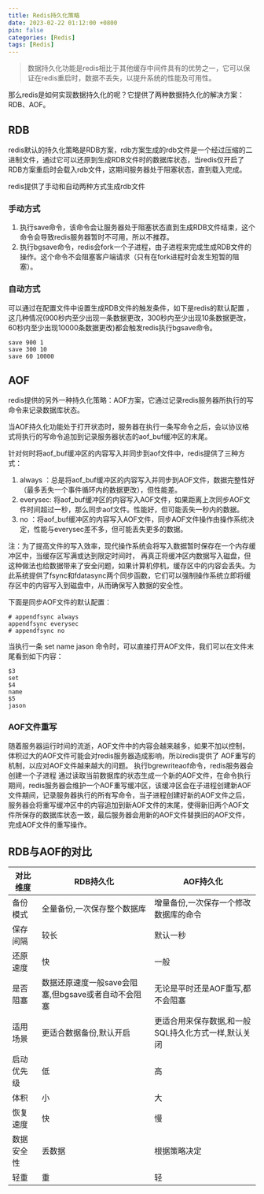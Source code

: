 ```yaml
---
title: Redis持久化策略
date: 2023-02-22 01:12:00 +0800
pin: false 
categories: [Redis]
tags: [Redis]
---
```


> 数据持久化功能是redis相比于其他缓存中间件具有的优势之一，它可以保证在redis重启时，数据不丢失，以提升系统的性能及可用性。

那么redis是如何实现数据持久化的呢？它提供了两种数据持久化的解决方案： RDB、AOF。

## RDB

redis默认的持久化策略是RDB方案，rdb方案生成的rdb文件是一个经过压缩的二进制文件，通过它可以还原到生成RDB文件时的数据库状态，当redis仅开启了RDB方案重启时会载入rdb文件，这期间服务器处于阻塞状态，直到载入完成。

redis提供了手动和自动两种方式生成rdb文件

### 手动方式

1. 执行save命令，该命令会让服务器处于阻塞状态直到生成RDB文件结束，这个命令会导致redis服务器暂时不可用，所以不推荐。
2. 执行bgsave命令，redis会fork一个子进程，由子进程来完成生成RDB文件的操作。这个命令不会阻塞客户端请求（只有在fork进程时会发生短暂的阻塞）。

### 自动方式

可以通过在配置文件中设置生成RDB文件的触发条件，如下是redis的默认配置 ，这几种情况(900秒内至少出现一条数据更改，300秒内至少出现10条数据更改，60秒内至少出现10000条数据更改)都会触发redis执行bgsave命令。

```
save 900 1
save 300 10
save 60 10000
```

## AOF 

redis提供的另外一种持久化策略：AOF方案，它通过记录redis服务器所执行的写命令来记录数据库状态。

当AOF持久化功能处于打开状态时，服务器在执行一条写命令之后，会以协议格式将执行的写命令追加到记录服务器状态的aof_buf缓冲区的末尾。

针对何时将aof_buf缓冲区的内容写入并同步到aof文件中，redis提供了三种方式：

1. always ：总是将aof_buf缓冲区的内容写入并同步到AOF文件，数据完整性好（最多丢失一个事件循环内的数据更改），但性能差。
2. everysec:  将aof_buf缓冲区的内容写入AOF文件，如果距离上次同步AOF文件时间超过一秒，那么同步aof文件。性能好，但可能丢失一秒内的数据。
3. no ：将aof_buf缓冲区的内容写入AOF文件，同步AOF文件操作由操作系统决定，性能与everysec差不多，但可能丢失更多的数据。

注：为了提高文件的写入效率，现代操作系统会将写入数据暂时保存在一个内存缓冲区中，当缓存区写满或达到限定时间时， 再真正将缓冲区内数据写入磁盘，但这种做法也给数据带来了安全问题，如果计算机停机，缓存区中的内容会丢失。为此系统提供了fsync和fdatasync两个同步函数，它们可以强制操作系统立即将缓存区中的内容写入到磁盘中，从而确保写入数据的安全性。

下面是同步AOF文件的默认配置：

```
# appendfsync always
appendfsync everysec
# appendfsync no
```

当执行一条 set name jason 命令时，可以直接打开AOF文件，我们可以在文件末尾看到如下内容：  

```
$3
set
$4
name
$5
jason
```

### AOF文件重写

随着服务器运行时间的流逝，AOF文件中的内容会越来越多，如果不加以控制，体积过大的AOF文件可能会对redis服务器造成影响，所以redis提供了 AOF重写的机制，以应对AOF文件越来越大的问题。 执行bgrewriteaof命令，redis服务器会创建一个子进程 通过读取当前数据库的状态生成一个新的AOF文件，在命令执行期间，redis服务器会维护一个AOF重写缓冲区，该缓冲区会在子进程创建新AOF文件期间，记录服务器执行的所有写命令，当子进程创建好新的AOF文件之后，服务器会将重写缓冲区中的内容追加到新AOF文件的末尾，使得新旧两个AOF文件所保存的数据库状态一致，最后服务器会用新的AOF文件替换旧的AOF文件，完成AOF文件的重写操作。

## RDB与AOF的对比

|对比维度|RDB持久化|AOF持久化|
|--|--|--|
|备份模式|全量备份,一次保存整个数据库	|增量备份,一次保存一个修改数据库的命令|
|保存间隔|较长	|默认一秒|
|还原速度|快	|一般|
|是否阻塞|数据还原速度一般save会阻塞,但bgsave或者自动不会阻塞	|无论是平时还是AOF重写,都不会阻塞|
|适用场景|更适合数据备份,默认开启	|更适合用来保存数据,和一般SQL持久化方式一样,默认关闭|
|启动优先级| 低	| 高|
|体积|小| 大|
|恢复速度| 快	|慢|
|数据安全性| 丢数据	| 根据策略决定|
|轻重| 重	|轻|

